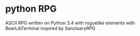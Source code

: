 # python RPG
ASCII RPG written on Python 3.4 with roguelike elements with BearLibTerminal inspired by SanctuaryRPG